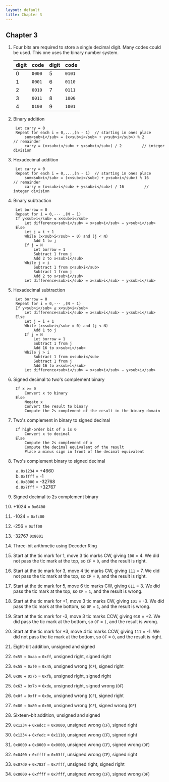```yaml
---
layout: default
title: Chapter 3
---
```

<style type="text/css">
    ol ol { list-style-type: lower-alpha; }
</style>

## Chapter 3

1. Four bits are required to store a single decimal digit.
   Many codes could be used. This one uses the binary number system.

    |digit| code |digit| code |
    |-----|------|-----|------|
    |  0  |`0000`|  5  |`0101`|
    |  1  |`0001`|  6  |`0110`|
    |  2  |`0010`|  7  |`0111`|
    |  3  |`0011`|  8  |`1000`|
    |  4  |`0100`|  9  |`1001`|

2. Binary addition

        Let carry = 0
        Repeat for each i = 0,...,(n - 1)  // starting in ones place
            sum<sub>i</sub> = (x<sub>i</sub> + y<sub>i</sub>) % 2           // remainder
            carry = (x<sub>i</sub> + y<sub>i</sub>) / 2         // integer division

3. Hexadecimal addition

        Let carry = 0
        Repeat for each i = 0,...,(n - 1)  // starting in ones place
            sum<sub>i</sub> = (x<sub>i</sub>) + y<sub>i</sub>) % 16           // remainder
            carry = (x<sub>i</sub> + y<sub>i</sub>) / 16         // integer division

4. Binary subtraction

        Let borrow = 0
        Repeat for i = 0,··· ,(N − 1)
        If y<sub>i</sub> ≤ x<sub>i</sub> 
            Let difference<sub>i</sub> = x<sub>i</sub> − y<sub>i</sub>
        Else
            Let j = i + 1
            While (x<sub>i</sub> = 0) and (j < N)
                Add 1 to j
            If j = N
                Let borrow = 1
                Subtract 1 from j
                Add 2 to x<sub>i</sub>
            While j > i
                Subtract 1 from x<sub>i</sub>
                Subtract 1 from j
                Add 2 to x<sub>i</sub>
            Let difference<sub>i</sub> = x<sub>i</sub> − y<sub>i</sub>

5. Hexadecimal subtraction

        Let borrow = 0
        Repeat for i = 0,··· ,(N − 1)
        If y<sub>i</sub> ≤ x<sub>i</sub> 
            Let difference<sub>i</sub> = x<sub>i</sub> − y<sub>i</sub>
        Else
            Let j = i + 1
            While (x<sub>i</sub> = 0) and (j < N)
                Add 1 to j
            If j = N
                Let borrow = 1
                Subtract 1 from j
                Add 16 to x<sub>i</sub>
            While j > i
                Subtract 1 from x<sub>i</sub>
                Subtract 1 from j
                Add 16 to x<sub>i</sub>
            Let difference<sub>i</sub> = x<sub>i</sub> − y<sub>i</sub>

6. Signed decimal to two's complement binary

        If x >= 0
            Convert x to binary
        Else
            Negate x
            Convert the result to binary
            Compute the 2s complement of the result in the binary domain

7. Two's complement in binary to signed decimal

        If high-order bit of x is 0
            Convert x to decimal
        Else
            Compute the 2s complement of x
            Compute the decimal equivalent of the result
            Place a minus sign in front of the decimal equivalent

8. Two's complement binary to signed decimal
   1. `0x1234` = +4660
   2. `0xffff` = -1
   3. `0x8000` = -32768
   4. `0x7fff` = +32767
9.  Signed decimal to 2s complement binary
   1. +1024 = `0x0400`
   2. -1024 = `0xfc00`
   3. -256 = `0xff00`
   4. -32767 `0x8001`

10. Three-bit arithmetic using Decoder Ring
   1. Start at the tic mark for 1, move 3 tic marks CW, giving `100` = 4. We did not pass the tic mark at the top, so `CF` = `0`, and the result is right.
   2. Start at the tic mark for 3, move 4 tic marks CW, giving `111` = 7. We did not pass the tic mark at the top, so `CF` = `0`, and the result is right.
   3. Start at the tic mark for 5, move 6 tic marks CW, giving `011` = 3. We did pass the tic mark at the top, so `CF` = `1`, and the result is wrong.
   4. Start at the tic mark for +1, move 3 tic marks CW, giving `101` = -3. We did pass the tic mark at the bottom, so `OF` = `1`, and the result is wrong.
   5. Start at the tic mark for -3, move 3 tic marks CCW, giving `010` = +2. We did pass the tic mark at the bottom, so `OF` = `1`, and the result is wrong.
   6. Start at the tic mark for +3, move 4 tic marks CCW, giving `111` = -1. We did not pass the tic mark at the bottom, so `OF` = `0`, and the result is right.
11. Eight-bit addition, unsigned and signed
   1. `0x55` + `0xaa` = `0xff`, unsigned right, signed right
   2. `0x55` + `0xf0` = `0x45`, unsigned wrong (`CF`), signed right
   3. `0x80` + `0x7b` = `0xfb`, unsigned right, signed right
   4. `0x63` + `0x7b` = `0xde`, unsigned right, signed wrong (`OF`)
   5. `0x0f` + `0xff` = `0x0e`, unsigned wrong (`CF`), signed right
   6. `0x80` + `0x80` = `0x00`, unsigned wrong (`CF`), signed wrong (`OF`)
12. Sixteen-bit addition, unsigned and signed
   1. `0x1234` + `0xedcc` = `0x0000`, unsigned wrong (`CF`), signed right
   2. `0x1234` + `0xfedc` = `0x1110`, unsigned wrong (`CF`), signed right
   3. `0x8000` + `0x8000` = `0x0000`, unsigned wrong (`CF`), signed wrong (`OF`)
   4. `0x0400` + `0xffff` = `0x03ff`, unsigned wrong (`CF`), signed right
   5. `0x07d0` + `0x782f` = `0x7fff`, unsigned right, signed right
   6. `0x8000` + `0xffff` = `0x7fff`, unsigned wrong (`CF`), signed wrong (`OF`)
